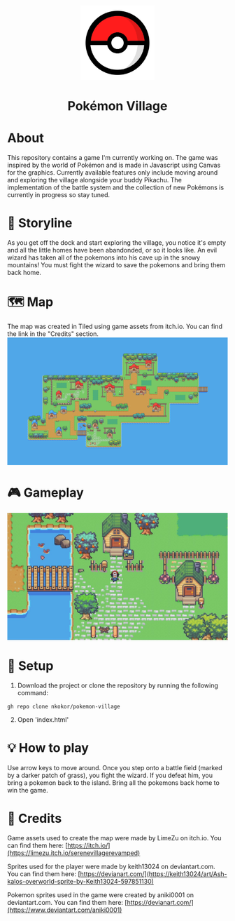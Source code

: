 
<p align="center">
  <img width='170px' height='170px' src='images/icon.png' alt='icon' style='margin: auto;'>
</p>
<h1 align='center'>Pokémon Village</h1>

# About
This repository contains a game I'm currently working on. The game was inspired by the world of Pokémon and is made in Javascript using Canvas for the graphics. Currently available features only include moving around and exploring the village alongside your buddy Pikachu. The implementation of the battle system and the collection of new Pokémons is currently in progress so stay tuned.

# 📖 Storyline
As you get off the dock and start exploring the village, you notice it's empty and all the little homes have been abandonded, or so it looks like. 
An evil wizard has taken all of the pokemons into his cave up in the snowy mountains! You must fight the wizard to save the pokemons and bring them back home.

# 🗺 Map
The map was created in Tiled using game assets from itch.io. You can find the link in the "Credits" section.
![Screenshot](images/village-map.png)

# 🎮 Gameplay
![Screenshot](images/gameplay.jpg)

# 🔧 Setup
1. Download the project or clone the repository by running the following command:
```
gh repo clone nkokor/pokemon-village
```
2. Open 'index.html'

# 💡 How to play
Use arrow keys to move around. Once you step onto a battle field (marked by a darker patch of grass), you fight the wizard. If you defeat him, you bring a pokemon back to the island. Bring all the pokemons back home to win the game.

# 🤝 Credits
Game assets used to create the map were made by LimeZu on itch.io. You can find them here: [https://itch.io/](https://limezu.itch.io/serenevillagerevamped)

Sprites used for the player were made by keith13024 on deviantart.com. You can find them here: [https://devianart.com/](https://keith13024/art/Ash-kalos-overworld-sprite-by-Keith13024-597851130)

Pokemon sprites used in the game were created by aniki0001 on deviantart.com. You can find them here: [https://devianart.com/](https://www.deviantart.com/aniki0001)

